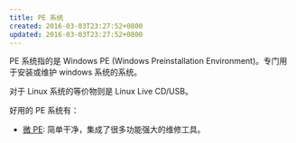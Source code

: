 ```yaml
---
title: PE 系统
created: 2016-03-03T23:27:52+0800
updated: 2016-03-03T23:27:52+0800
---
```



PE 系统指的是 Windows PE (Windows Preinstallation Environment)。专门用于安装或维护 windows 系统的系统。

对于 Linux 系统的等价物则是 Linux Live CD/USB。

好用的 PE 系统有：

- [微 PE](https://www.wepe.com.cn/): 简单干净，集成了很多功能强大的维修工具。
